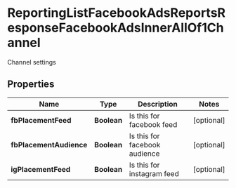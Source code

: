 

# ReportingListFacebookAdsReportsResponseFacebookAdsInnerAllOf1Channel

Channel settings

## Properties

| Name | Type | Description | Notes |
|------------ | ------------- | ------------- | -------------|
|**fbPlacementFeed** | **Boolean** | Is this for facebook feed |  [optional] |
|**fbPlacementAudience** | **Boolean** | Is this for facebook audience |  [optional] |
|**igPlacementFeed** | **Boolean** | Is this for instagram feed |  [optional] |



